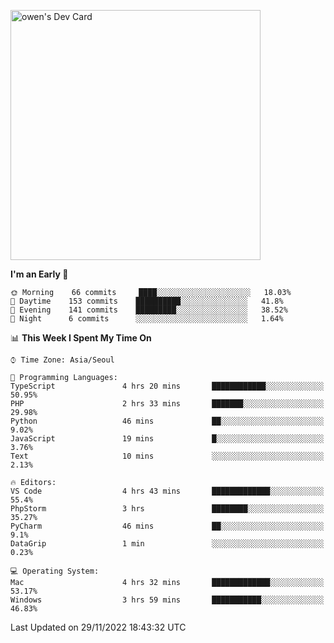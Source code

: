 <a href="https://app.daily.dev/owen_9066"><img src="https://api.daily.dev/devcards/51e5c69f10114f2abe0ae390c27b0828.png?r=hyb" width="400" alt="owen's Dev Card"/></a>

 
 <!--START_SECTION:waka-->
**I'm an Early 🐤** 

```text
🌞 Morning    66 commits     ████░░░░░░░░░░░░░░░░░░░░░   18.03% 
🌆 Daytime    153 commits    ██████████░░░░░░░░░░░░░░░   41.8% 
🌃 Evening    141 commits    █████████░░░░░░░░░░░░░░░░   38.52% 
🌙 Night      6 commits      ░░░░░░░░░░░░░░░░░░░░░░░░░   1.64%

```


📊 **This Week I Spent My Time On** 

```text
⌚︎ Time Zone: Asia/Seoul

💬 Programming Languages: 
TypeScript               4 hrs 20 mins       ████████████░░░░░░░░░░░░░   50.95% 
PHP                      2 hrs 33 mins       ███████░░░░░░░░░░░░░░░░░░   29.98% 
Python                   46 mins             ██░░░░░░░░░░░░░░░░░░░░░░░   9.02% 
JavaScript               19 mins             █░░░░░░░░░░░░░░░░░░░░░░░░   3.76% 
Text                     10 mins             ░░░░░░░░░░░░░░░░░░░░░░░░░   2.13%

🔥 Editors: 
VS Code                  4 hrs 43 mins       █████████████░░░░░░░░░░░░   55.4% 
PhpStorm                 3 hrs               ████████░░░░░░░░░░░░░░░░░   35.27% 
PyCharm                  46 mins             ██░░░░░░░░░░░░░░░░░░░░░░░   9.1% 
DataGrip                 1 min               ░░░░░░░░░░░░░░░░░░░░░░░░░   0.23%

💻 Operating System: 
Mac                      4 hrs 32 mins       █████████████░░░░░░░░░░░░   53.17% 
Windows                  3 hrs 59 mins       ███████████░░░░░░░░░░░░░░   46.83%

```


 Last Updated on 29/11/2022 18:43:32 UTC
<!--END_SECTION:waka-->
